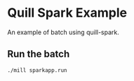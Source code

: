 # Quill Spark Example

An example of batch using quill-spark.

## Run the batch

```
./mill sparkapp.run
```
